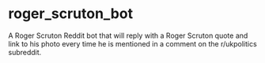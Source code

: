 # roger_scruton_bot
A Roger Scruton Reddit bot that will reply with a Roger Scruton quote and link to his photo every time he is mentioned in a comment on the r/ukpolitics subreddit.
